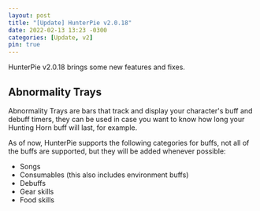 ```yaml
---
layout: post
title: "[Update] HunterPie v2.0.18"
date: 2022-02-13 13:23 -0300
categories: [Update, v2]
pin: true
---
```

HunterPie v2.0.18 brings some new features and fixes.

## Abnormality Trays
Abnormality Trays are bars that track and display your character's buff and debuff timers, they can be used in case you want to know how long your Hunting Horn buff will last, for example.

As of now, HunterPie supports the following categories for buffs, not all of the buffs are supported, but they will be added whenever possible:

- Songs
- Consumables (this also includes environment buffs)
- Debuffs
- Gear skills
- Food skills

